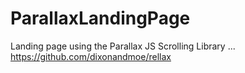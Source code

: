 # ParallaxLandingPage


Landing page using the Parallax JS Scrolling Library ... https://github.com/dixonandmoe/rellax

